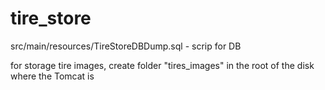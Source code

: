 # tire_store
src/main/resources/TireStoreDBDump.sql - scrip for DB

for storage tire images, create folder "tires_images" in the root of the disk where the Tomcat is 